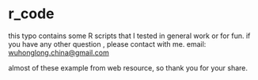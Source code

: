 r_code
======
this typo contains some R scripts that I tested in general work or for fun. if you have any other question , please contact with me.
email: wuhonglong.china@gmail.com
 
almost of these example from web resource, so thank you for your share.
